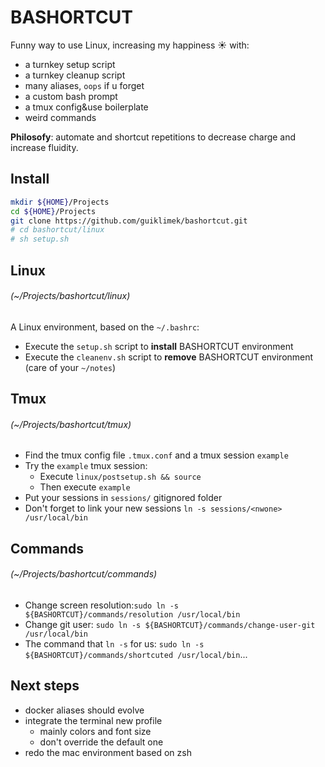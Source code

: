 # BASHORTCUT

Funny way to use Linux, increasing my happiness ☀️ with:
- a turnkey setup script
- a turnkey cleanup script
- many aliases, `oops` if u forget
- a custom bash prompt
- a tmux config&use boilerplate
- weird commands

**Philosofy**: automate and shortcut repetitions to decrease charge and increase fluidity.

## Install

```bash
mkdir ${HOME}/Projects
cd ${HOME}/Projects
git clone https://github.com/guiklimek/bashortcut.git
# cd bashortcut/linux
# sh setup.sh
```

## Linux
###### (~/Projects/bashortcut/linux)

A Linux environment, based on the `~/.bashrc`:

- Execute the `setup.sh` script to **install** BASHORTCUT environment
- Execute the `cleanenv.sh` script to **remove** BASHORTCUT environment (care of your `~/notes`)

## Tmux
###### (~/Projects/bashortcut/tmux)

- Find the tmux config file `.tmux.conf` and a tmux session `example`
- Try the `example` tmux session:
  - Execute `linux/postsetup.sh && source`
  - Then execute `example`
- Put your sessions in `sessions/` gitignored folder
- Don't forget to link your new sessions `ln -s sessions/<nwone> /usr/local/bin`

## Commands
###### (~/Projects/bashortcut/commands)

- Change screen resolution:`sudo ln -s ${BASHORTCUT}/commands/resolution /usr/local/bin`
- Change git user: `sudo ln -s ${BASHORTCUT}/commands/change-user-git /usr/local/bin`
- The command that `ln -s` for us: `sudo ln -s ${BASHORTCUT}/commands/shortcuted /usr/local/bin`...

## Next steps

- docker aliases should evolve
- integrate the terminal new profile 
  - mainly colors and font size 
  - don't override the default one
- redo the mac environment based on zsh
